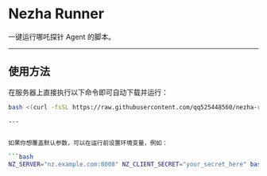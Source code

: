 # Nezha Runner

一键运行哪吒探针 Agent 的脚本。

---

## 使用方法

在服务器上直接执行以下命令即可自动下载并运行：

```bash
bash <(curl -fsSL https://raw.githubusercontent.com/qq525448560/nezha-runner/main/nezha-run.sh)

---


如果你想覆盖默认参数，可以在运行前设置环境变量，例如：

```bash
NZ_SERVER="nz.example.com:8008" NZ_CLIENT_SECRET="your_secret_here" bash <(curl -fsSL https://raw.githubusercontent.com/qq525448560/nezha-runner/main/nezha-run.sh)
